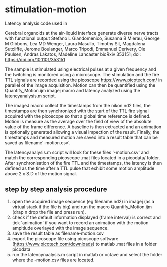 # stimulation-motion

Latency analysis code used in

Cerebral organoids at the air-liquid interface generate diverse nerve tracts with functional output
Stefano L Giandomenico, Susanna B Mierau, George M Gibbons, Lea MD Wenger, Laura Masullo, Timothy Sit, Magdalena Sutcliffe, Jerome Boulanger, Marco Tripodi, Emmanuel Derivery, Ole Paulsen, Andras Lakatos, Madeline Lancaster
bioRxiv 353151; doi: https://doi.org/10.1101/353151 

The sample is stimulated using electrical pulses at a given frequency and the twitching is monitored using a microscope. The stimulation and the fire TTL signals are recorded using the picoscope https://www.picotech.com/  in parallel of the image acquisition. Motion can then be quantified using the Quantify_Motion.ijm imagej macro and latency analyzed using the latencyanalysis.m script.

The imageJ macro collect the timestamps from the nikon nd2 files, the timestamps are then synchronized with the start of the TTL fire signal acquired with the picoscope so that a global time reference is defined. Motion is measure as the average over the field of view of the absolute value of the frame difference. A baseline is then extracted and an animation is optionally generated allowing a visual impection of the result. Finally, the timestamps and measured motion are saved into a result table that can be saved as filename'-motion.csv'.

The latencyanalysis.m script will look for these files '-motion.csv' and match the corresponding picoscope .mat files located in a picodata/ folder. After synchronisation of the fire TTL and the timestamps, the latency is then defined as the time after a TTL pulse that exhibit some motion amplitude above 2 x S.D of the motion signal.

## step by step analysis procedure

1. open the acquired image sequence (eg filename.nd2) in imagej (as a virtual stack if the file is big) and run the macro Quantify_Motion.ijm (drap n drop the file and press run).
2. check if the default information displayed (frame interval) is correct and tick 'animation' if you want to record  an animation with the motion ampltiude overlayed with the image sequence.
2. save the result table as filename-motion.csv
3. export the picoscope file using picoscope software (https://www.picotech.com/downloads) to matlab .mat files in a folder picodata
4. run the latencynaalysis.m script in matlab or octave and select the folder where the -motion.csv files are located.

